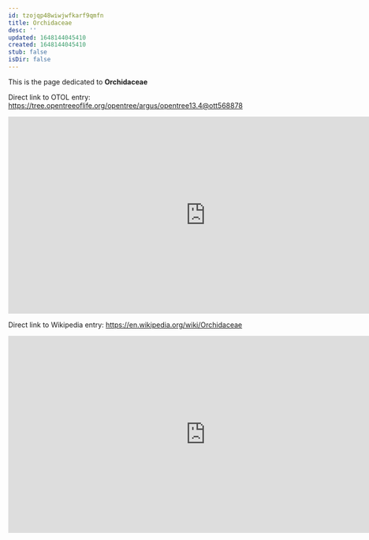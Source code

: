 ```yaml
---
id: tzojqp48wiwjwfkarf9qmfn
title: Orchidaceae
desc: ''
updated: 1648144045410
created: 1648144045410
stub: false
isDir: false
---
```

This is the page dedicated to **Orchidaceae**


Direct link to OTOL entry: https://tree.opentreeoflife.org/opentree/argus/opentree13.4@ott568878



<html>
    <body>
    <iframe src="https://tree.opentreeoflife.org/opentree/argus/opentree13.4@ott568878"
    width="800" height="400" frameborder="0" allowfullscreen> </iframe>
    </body>
</html>
    


Direct link to Wikipedia entry: https://en.wikipedia.org/wiki/Orchidaceae



<html>
    <body>
    <iframe src="https://en.wikipedia.org/wiki/Orchidaceae"
    width="800" height="400" frameborder="0" allowfullscreen> </iframe>
    </body>
</html>
    
